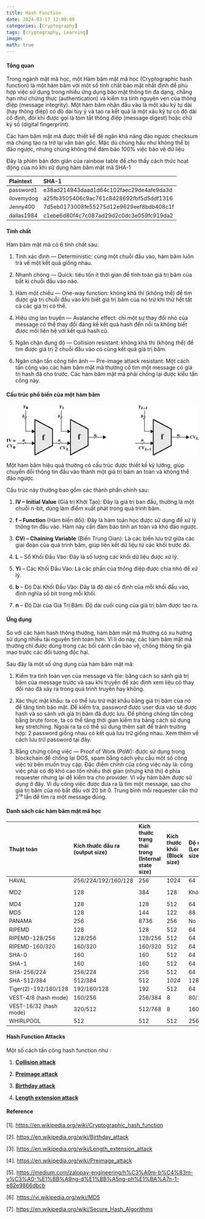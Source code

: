 ```yaml
---
title: Hash Function
date: 2024-03-17 12:00:00
categories: [Cryptography]
tags: [cryptography, Learning]
image:
math: true
---
```


#### Tổng quan

Trong ngành mật mã học, một Hàm băm mật mã học (Cryptographic hash function) là một hàm băm với một số tính chất bảo mật nhất định để phù hợp việc sử dụng trong nhiều ứng dụng bảo mật thông tin đa dạng, chẳng hạn như chứng thực (authentication) và kiểm tra tính nguyên vẹn của thông điệp (message integrity). Một hàm băm nhận đầu vào là một xâu ký tự dài (hay thông điệp) có độ dài tùy ý và tạo ra kết quả là một xâu ký tự có độ dài cố định, đôi khi được gọi là tóm tắt thông điệp (message digest) hoặc chữ ký số (digital fingerprint).

Các hàm băm mật mã được thiết kế để ngăn khả năng đảo ngược checksum mà chúng tạo ra trở lại văn bản gốc. Mặc dù chúng hầu như không thể bị đảo ngược, nhưng chúng không thể đảm bảo 100% việc bảo vệ dữ liệu

Đây là phiên bản đơn giản của rainbow table để cho thấy cách thức hoạt động của nó khi sử dụng hàm băm mật mã SHA-1


|Plaintext|SHA-1|
|:--|:--|
|password1|e38ad214943daad1d64c102faec29de4afe9da3d|
|ilovemydog|a25fb3505406c9ac761c8428692fbf5d5ddf1316|
|Jenny400|7d5eb0173008fe55275d12e9629eef8bdb408c1f|
|dallas1984|c1ebe6d80f4c7c087ad29d2c0dc3e059fc919da2|


#### Tính chất

Hàm băm mật mã có 6 tính chất sau:


1. Tính xác định — Deterministic: cùng một chuỗi đầu vào, hàm băm luôn trả về một kết quả giống nhau.

2. Nhanh chóng — Quick: tiêu tốn ít thời gian để tính toán giá trị băm của bất kì chuỗi đầu vào nào.

3. Hàm một chiều — One-way function: không khả thi (không thể) để tìm được giá trị chuỗi đầu vào khi biết giá trị băm của nó trừ khi thử hết tất cả các giá trị có thể.

4. Hiệu ứng lan truyền — Avalanche effect: chỉ một sự thay đổi nhỏ của message có thể thay đổi đáng kể kết quả hash đến nỗi ta không biết được mối liên hệ với kết quả hash cũ.

5. Ngăn chặn đụng độ — Collision resistant: không khả thi (không thể) để tìm được giá trị 2 chuỗi đầu vào có cùng kết quả giá trị băm.

6. Ngăn chặn tấn công tiền ảnh — Pre-image attack resistant: Một cách tấn công vào các hàm băm mật mã thường cố tìm một message có giá trị hash đã cho trước. Các hàm băm mật mã phải chống lại được kiểu tấn công này.

#### Cấu trúc phổ biến của một hàm băm

![image](/assets/image/Hash/Cautruc_hash.png)

Một hàm băm hiệu quả thường có cấu trúc được thiết kế kỹ lưỡng, giúp chuyển đổi thông tin đầu vào thành một giá trị băm an toàn và không thể đảo ngược. 

Cấu trúc này thường bao gồm các thành phần chính sau:

1. **IV – Initial Value** (Giá trị Khởi Tạo): Đây là giá trị ban đầu, thường là một chuỗi n-bit, dùng làm điểm xuất phát trong quá trình băm.

2. **f – Function** (Hàm biến đổi): Đây là hàm toán học được sử dụng để xử lý thông tin đầu vào. Hàm này cần đảm bảo tính an toàn và khó đảo ngược.

3. **CVi – Chaining Variable** (Biến Trung Gian): Là các biến lưu trữ giữa các giai đoạn của quá trình băm, giúp liên kết dữ liệu từ các khối trước đó.

4. **L** – Số Khối Đầu Vào: Đây là số lượng các khối dữ liệu được xử lý.

5. **Yi** – Các Khối Đầu Vào: Là các phần của thông điệp được chia nhỏ để xử lý.

6. **b** – Độ Dài Khối Đầu Vào: Đây là độ dài cố định của mỗi khối đầu vào, định nghĩa số bit trong mỗi khối.

7. **n** – Độ Dài của Giá Trị Băm: Độ dài cuối cùng của giá trị băm được tạo ra.

#### Ứng dụng

So với các hàm hash thông thường, hàm băm mật mã thường có xu hướng sử dụng nhiều tài nguyên tính toán hơn. Vì lí do này, các hàm băm mật mã thường chỉ được dùng trong các bối cảnh cần bảo vệ, chống thông tin giả mạo trước các đối tượng độc hại.


Sau đây là một số ứng dụng của hàm băm mật mã:


1. Kiểm tra tính toàn vẹn của message và file: bằng cách so sánh giá trị băm của message trước và sau khi truyền để xác định xem liệu có thay đổi nào đã xảy ra trong quá trình truyền hay không.

2. Xác thực mật khẩu: ta có thể lưu trữ mật khẩu bằng giá trị băm của nó để tăng tính bảo mật. Để kiểm tra, password được user đưa vào sẽ được hash và so sánh với giá trị băm đã được lưu. Để phòng chống tấn công bằng brute force, ta có thể tăng thời gian kiểm tra bằng cách sử dụng key stretching. Ngoài ra ta có thể sử dụng thêm salt để tránh trường hợp: 2 password giống nhau có kết quả lưu trữ giống nhau. Xem thêm về cách lưu trữ password tại đây.

3. Bằng chứng công việc — Proof of Work (PoW): được sử dụng trong blockchain để chống lại DOS, spam bằng cách yêu cầu một số công việc từ bên muốn truy cập. Đặc điểm chính của công việc này là: công việc phải có độ khó cao tốn nhiều thời gian (nhưng khả thi) ở phía requester nhưng lại dễ kiểm tra cho provider. Vì vậy hàm băm được sử dụng ở đây. Ví dụ công việc được đưa ra là tìm một message, sao cho giá trị băm của nó bắt đầu với 20 bit 0. Trung bình mỗi requester cần thử 2¹⁹ lần để tìm ra một message đúng.

#### Danh sách các hàm băm mật mã học

|Thuật toán|	Kích thước đầu ra (output size)|	Kích thước trạng thái trong (Internal state size)|	Kích thước khối (Block size)|	Độ dài (Length size)|	Kích thước word (Word size)|	Xung đột (Collision)|
|:--|:--|:--|:--|:--|:--|:--|
|HAVAL	|256/224/192/160/128	|256	|1024	|64	|32	|Có|
|MD2	|128	|384	|128	|Không	|8	|khả năng lớn|
|MD4	|128	|128	|512	|64	|32	|Có|
|MD5	|128	|144	|122	|88	|88	|Có|
|PANAMA	|256	|8736	|256	|No	|32	|Có lỗi|
|RIPEMD	|128	|128	|512	|64	|32	|Có|
|RIPEMD-128/256	|128/256	|128/256	|512	|64	|32	|Không|
|RIPEMD-160/320	|160/320	|160/320	|512	|64	|32	|Không|
|SHA-0	|160	|160	|512	|64	|32	|Không|
|SHA-1	|160	|160	|512	|64	|32	|Có lỗi|
|SHA-256/224	|256/224	|256	|512	|64	|32	|Không|
|SHA-512/384	|512/384	|512	|1024	|128	|64	|Không|
|Tiger(2)-192/160/128	|192/160/128	|192	|512	|64	|64	|Không|
|VEST-4/8 (hash mode)	|160/256	|256/384	|8	|80/128	|1	|Không[1]|
|VEST-16/32 (hash mode)	|320/512	|512/768	|8	|160/256	|1	|Không|
|WHIRLPOOL	|512	|512	|512	|256	|8	|Không|

#### Hash Function Attacks

Một số cách tấn công hash function như :

1. [**Collision attack**](https://en.wikipedia.org/wiki/Collision_attack)

2. [**Preimage attack**](https://en.wikipedia.org/wiki/Preimage_attack)

3. [**Birthday attack**](https://en.wikipedia.org/wiki/Birthday_attack)

4. [**Length extension attack**](https://www.bing.com/search?q=length+extension+attack&cvid=848b20e29b7d4056a65183b771c6db8c&gs_lcrp=EgZjaHJvbWUqBggBEAAYQDIGCAAQRRg5MgYIARAAGEAyBggCEAAYQDIGCAMQABhAMgYIBBAAGEAyBggFEAAYQDIGCAYQABhAMgYIBxAAGEAyBggIEAAYQNIBCDkxMTdqMGo5qAIFsAIB&FORM=ANAB01&PC=ACTS)


#### Reference

[1]. https://en.wikipedia.org/wiki/Cryptographic_hash_function

[2]. https://en.wikipedia.org/wiki/Birthday_attack

[3]. https://en.wikipedia.org/wiki/Length_extension_attack

[4]. https://en.wikipedia.org/wiki/Preimage_attack

[5]. https://medium.com/zalopay-engineering/h%C3%A0m-b%C4%83m-v%C3%A0-%E1%BB%A9ng-d%E1%BB%A5ng-ph%E1%BA%A7n-1-e82e9866dbcb

[6]. https://vi.wikipedia.org/wiki/MD5

[7]. https://en.wikipedia.org/wiki/Secure_Hash_Algorithms